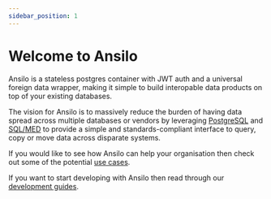 ```yaml
---
sidebar_position: 1
---
```


# Welcome to Ansilo

Ansilo is a stateless postgres container with JWT auth and a universal foreign data wrapper, making it simple to build interopable data products on top of your existing databases.

The vision for Ansilo is to massively reduce the burden of having data spread across multiple databases or vendors by leveraging [PostgreSQL](https://postgresql.org/) and [SQL/MED](https://en.wikipedia.org/wiki/SQL/MED) to provide a simple and standards-compliant interface to query, copy or move data across disparate systems.

If you would like to see how Ansilo can help your organisation then check out some of the potential [use cases](/category/use-cases/).

If you want to start developing with Ansilo then read through our [development guides](/category/getting-started/).

